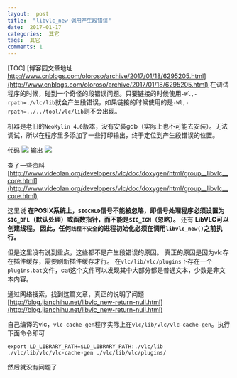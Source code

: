 ```yaml
---
layout:  post
title:  "libvlc_new 调用产生段错误"
date:  2017-01-17
categories:  其它
tags:  其它
comments: 1
---
```


[TOC]
[博客园文章地址 http://www.cnblogs.com/oloroso/archive/2017/01/18/6295205.html](http://www.cnblogs.com/oloroso/archive/2017/01/18/6295205.html)
在调试程序的时候，碰到一个奇怪的段错误问题。只要链接的时候使用`-Wl,-rpath=./vlc/lib`就会产生段错误，如果链接的时候使用的是`-Wl,-rpath=../../tool/vlc/lib`则不会出现。

机器是老旧的`NeoKylin 4.0`版本，没有安装gdb（实际上也不可能去安装）。无法调试，所以在程序里多添加了一些打印输出，终于定位到产生段错误的位置。

代码
![](http://images2015.cnblogs.com/blog/693958/201701/693958-20170117232957640-2060322573.png)
输出
![](http://images2015.cnblogs.com/blog/693958/201701/693958-20170117233143406-1763775341.png)


查了一些资料
[http://www.videolan.org/developers/vlc/doc/doxygen/html/group__libvlc__core.html](http://www.videolan.org/developers/vlc/doc/doxygen/html/group__libvlc__core.html)

这里说 **在POSIX系统上，`SIGCHLD`信号不能被忽略，即信号处理程序必须设置为`SIG_DFL`（默认处理）或函数指针，而不能是`SIG_IGN`（忽略）。**
还有 **LibVLC可以创建线程。 因此，任何`线程不安全`的进程初始化必须在调用`libvlc_new()`之前执行。** 

但是这里没有说到重点，这些都不是产生段错误的原因。
真正的原因是因为vlc存在插件缓存，需要刷新插件缓存才行。
在`vlc/lib/vlc/plugins`下存在一个`plugins.bat`文件，cat这个文件可以发现其中大部分都是普通文本，少数是非文本内容。

通过网络搜索，找到这篇文章，真正的说明了问题 [http://blog.jianchihu.net/libvlc_new-return-null.html](http://blog.jianchihu.net/libvlc_new-return-null.html)

自己编译的vlc，`vlc-cache-gen`程序实际上在`vlc/lib/vlc/vlc-cache-gen`。执行下面命令即可
```shell
export LD_LIBRARY_PATH=$LD_LIBRARY_PATH:./vlc/lib
./vlc/lib/vlc/vlc-cache-gen ./vlc/lib/vlc/plugins/
```
然后就没有问题了